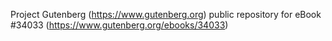 Project Gutenberg (https://www.gutenberg.org) public repository for eBook #34033 (https://www.gutenberg.org/ebooks/34033)
